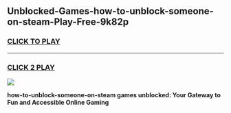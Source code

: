 
## Unblocked-Games-how-to-unblock-someone-on-steam-Play-Free-9k82p
<h3>
<a href="https://premium76.site?title=how-to-unblock-someone-on-steam&ref=18A1">CLICK TO PLAY</a></h3>
<hr>

<h3>
<a href="https://premium76.site?title=how-to-unblock-someone-on-steam&ref=18A1">CLICK 2 PLAY</a>
  
</h3>

<a href="https://premium76.site?title=how-to-unblock-someone-on-steam&ref=18A1"><img src="https://clearcache.store/games.png"></a>


**how-to-unblock-someone-on-steam games unblocked: Your Gateway to Fun and Accessible Online Gaming**

